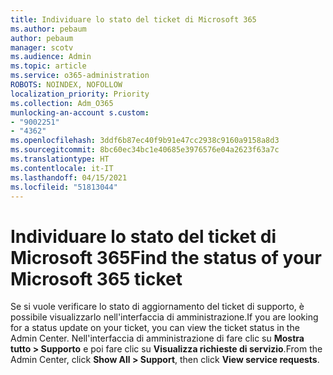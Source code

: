 ```yaml
---
title: Individuare lo stato del ticket di Microsoft 365
ms.author: pebaum
author: pebaum
manager: scotv
ms.audience: Admin
ms.topic: article
ms.service: o365-administration
ROBOTS: NOINDEX, NOFOLLOW
localization_priority: Priority
ms.collection: Adm_O365
munlocking-an-account s.custom:
- "9002251"
- "4362"
ms.openlocfilehash: 3ddf6b87ec40f9b91e47cc2938c9160a9158a8d3
ms.sourcegitcommit: 8bc60ec34bc1e40685e3976576e04a2623f63a7c
ms.translationtype: HT
ms.contentlocale: it-IT
ms.lasthandoff: 04/15/2021
ms.locfileid: "51813044"
---
```

# <a name="find-the-status-of-your-microsoft-365-ticket"></a><span data-ttu-id="e42f6-102">Individuare lo stato del ticket di Microsoft 365</span><span class="sxs-lookup"><span data-stu-id="e42f6-102">Find the status of your Microsoft 365 ticket</span></span>

<span data-ttu-id="e42f6-103">Se si vuole verificare lo stato di aggiornamento del ticket di supporto, è possibile visualizzarlo nell'interfaccia di amministrazione.</span><span class="sxs-lookup"><span data-stu-id="e42f6-103">If you are looking for a status update on your ticket, you can view the ticket status in the Admin Center.</span></span> <span data-ttu-id="e42f6-104">Nell'interfaccia di amministrazione di fare clic su **Mostra tutto > Supporto** e poi fare clic su **Visualizza richieste di servizio**.</span><span class="sxs-lookup"><span data-stu-id="e42f6-104">From the Admin Center, click **Show All > Support**, then click **View service requests**.</span></span>
